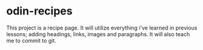 # odin-recipes

This project is a recipe page. It will utilize everything i've learned in previous lessons; adding headings, links, images and paragraphs. It will also teach me to commit to git.